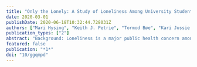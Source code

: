 ```yaml
---
title: "Only the Lonely: A Study of Loneliness Among University Students in Norway"
date: 2020-03-01
publishDate: 2020-06-18T10:32:44.728031Z
authors: ["Mari Hysing", "Keith J. Petrie", "Tormod Bøe", "Kari Jussie Lønning", "Børge Sivertsen"]
publication_types: ["2"]
abstract: "Background: Loneliness is a major public health concern among college and university students, the evidence is inconsistent regarding whether there is an increasing trend or not. Furthermore, knowledge of the demographic determinants for loneliness are limited. The present study assesses recent trends of loneliness from 2014 to 2018, and explores demographic risk indicators of loneliness among students. Method: Data was drawn from two waves of a national student health survey from 2014 and 2018 for higher education in Norway (the SHoT-study). In 2018, all 162,512 fulltime students in Norway were invited to participate and 50,054 students (69.1% women) aged 18-35 years were included (response rate = 30.8%). Loneliness was measured by ``The Three-Item Loneliness Scale'' (T-ILS) and one item from the Hopkins Symptom Checklist-25 (HSCL-25). Results: Age showed a curvilinear association with loneliness, with the youngest and oldest students reporting the highest level of loneliness across all measures. Other significant demographic determinants of loneliness were being female, single and living alone. There was a considerable increase in loneliness from 2014 (16.5%) to 2018 (23.6%, p &amp;lt; .001), and the increase was particularly strong for males, for whom the proportion of feeling ``extremely'' lonely had more than doubled. Conclusion: The high rate of loneliness and the increasing trends indicate the need for preventive interventions in the student population."
featured: false
publication: "*1*"
doi: "10/ggqmpd"
---
```


